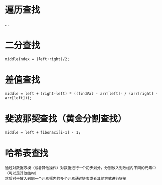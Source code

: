 # 遍历查找
...

# 二分查找
```
middleIndex = (left+right)/2;
```

# 差值查找
```
middle = left + (right-left) * ((findVal - arr[left]) / (arr[right] - arr[left]));
```

# 斐波那契查找（黄金分割查找）
```
middle = left + fibonaci[i-1] - 1;
```

# 哈希表查找
```
通过对数据取模（或者其他操作）对数据进行一个初步划分，分别放入到数组内不同的元素中（可以是其他结构）
然后对于放入到同一个元素框内的多个元素通过链表或者其他方式进行链接
```